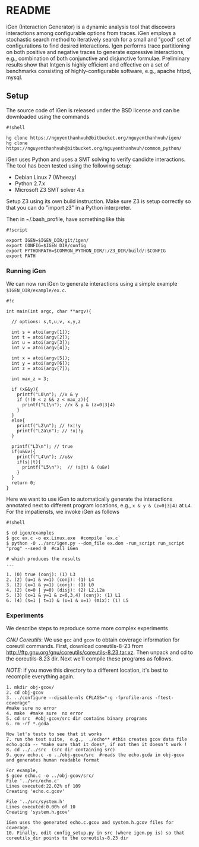# README #

iGen (Interaction Generator) is a dynamic analysis tool that discovers interactions among configurable options from traces. iGen employs a stochastic search method to iteratively search for a small and "good" set of configurations to find desired interactions.  Igen performs trace partitioning on both positive and negative traces to generate expressive interactions, e.g., combination of both conjunctive and disjunctive formulae. Preliminary results show that Intgen is highly efficient and effective on a set of benchmarks consisting of highly-configurable software, e.g., apache httpd, mysql.

## Setup ##

The source code of iGen is released under the BSD license and can be downloaded using the commands

```
#!shell

hg clone https://nguyenthanhvuh@bitbucket.org/nguyenthanhvuh/igen/ 
hg clone https://nguyenthanhvuh@bitbucket.org/nguyenthanhvuh/common_python/
```

iGen uses Python and uses a SMT solving to verify candidte interactions.  The tool has been tested using the following setup: 

* Debian Linux 7 (Wheezy)
* Python 2.7.x
* Microsoft Z3 SMT solver 4.x

Setup Z3 using its own build instruction. Make sure Z3 is setup correctly so that you can do "import z3" in a Python interpreter.

Then in ~/.bash_profile, have something like this 

```
#!script

export IGEN=$IGEN_DIR/git/igen/
export CONFIG=$IGEN_DIR/config
export PYTHONPATH=$COMMON_PYTHON_DIR/:/Z3_DIR/build/:$CONFIG
export PATH
```

### Running iGen ###
We can now run iGen to generate interactions using a simple example `$IGEN_DIR/example/ex.c`.  

```
#!c

int main(int argc, char **argv){

  // options: s,t,u,v, x,y,z                                                                                                       

  int s = atoi(argv[1]);
  int t = atoi(argv[2]);
  int u = atoi(argv[3]);
  int v = atoi(argv[4]);

  int x = atoi(argv[5]);
  int y = atoi(argv[6]);
  int z = atoi(argv[7]);

  int max_z = 3;

  if (x&&y){
    printf("L0\n"); //x & y                                                                                                        
    if (!(0 < z && z < max_z)){
      printf("L1\n"); //x & y & (z=0|3|4)                                                                                          
    }
  }
  else{
    printf("L2\n"); // !x|!y                                                                                                       
    printf("L2a\n"); // !x|!y                                                                                                      
  }

  printf("L3\n"); // true                                                                                                          
  if(u&&v){
    printf("L4\n"); //u&v                                                                                                          
    if(s||t){
      printf("L5\n");  // (s|t) & (u&v)                                                                                            
    }
  }
  return 0;
}
```

Here we want to use iGen to automatically generate the interactions annotated next to different program locations, e.g., `x & y & (z=0|3|4)` at `L4`.  For the impatiensts, we invoke iGen as follows
```
#!shell

$ cd igen/examples
$ gcc ex.c -o ex.Linux.exe  #compile `ex.c`
$ python -O ../src/igen.py --dom_file ex.dom -run_script run_script "prog" --seed 0  #call iGen 

# which produces the results
...

1. (0) true (conj): (1) L3
2. (2) (u=1 & v=1) (conj): (1) L4
3. (2) (x=1 & y=1) (conj): (1) L0
4. (2) (x=0 | y=0) (disj): (2) L2,L2a
5. (3) (x=1 & y=1 & z=0,3,4) (conj): (1) L1
6. (4) (s=1 | t=1) & (u=1 & v=1) (mix): (1) L5

```

### Experiments ###
We describe steps to reproduce some more complex experiments 

*GNU Coreutils*: We use `gcc` and `gcov` to obtain coverage information for coreutil commands. First, download coreutils-8-23 from http://ftp.gnu.org/gnu/coreutils/coreutils-8.23.tar.xz.  Then unpack and cd to the coreutils-8.23 dir.  Next we'll compile these programs as follows.

*NOTE*: if you move this directory to a different location,  it's best to recompile everything again.

    1. mkdir obj-gcov/
    2. cd obj-gcov
    3. ../configure --disable-nls CFLAGS="-g -fprofile-arcs -ftest-coverage"
    #make sure no error
    4. make  #make sure  no error
    5. cd src  #obj-gcov/src dir contains binary programs
    6. rm -rf *.gcda

    Now let's tests to see that it works
    7. run the test suite,  e.g.,  ./echo** #this creates gcov data file echo.gcda -- *make sure that it does*, if not then it doesn't work !
    8. cd ../../src  (src dir containing src)
    9. gcov echo.c -o ../obj-gcov/src  #reads the echo.gcda in obj-gcov and generates human readable format

    For example,
    $ gcov echo.c -o ../obj-gcov/src/
    File '../src/echo.c'
    Lines executed:22.02% of 109
    Creating 'echo.c.gcov'

    File '../src/system.h'
    Lines executed:0.00% of 10
    Creating 'system.h.gcov'

    iGen uses the generated echo.c.gcov and system.h.gcov files for coverage.
    10. Finally, edit config_setup.py in src (where igen.py is) so that coreutils_dir points to the coreutils-8.23 dir